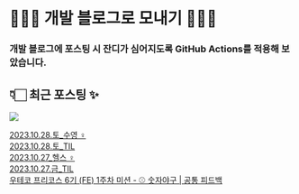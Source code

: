# 👩🏻‍🌾 개발 블로그로 모내기 🌱🌳✨

### 개발 블로그에 포스팅 시 잔디가 심어지도록 GitHub Actions를 적용해 보았습니다.

## 👇🏻 최근 포스팅 ✨
<p>
    <a href="https://herlang.tistory.com"><img src="https://img.shields.io/badge/Blog-FF5722?style=flat-square&logo=Blogger&logoColor=white"/></a><br>
</p>

<a href=https://herlang.tistory.com/entry/20231028%ED%86%A0%EC%88%98%EC%98%81%F0%9F%8F%8A%F0%9F%8F%BB%E2%80%8D%E2%99%80%EF%B8%8F>2023.10.28.토_수영 ‍♀️</a></br><a href=https://herlang.tistory.com/entry/20231028%ED%86%A0TIL>2023.10.28.토_TIL</a></br><a href=https://herlang.tistory.com/entry/20231027%ED%97%AC%EC%8A%A4%F0%9F%8F%8B%F0%9F%8F%BB%E2%80%8D%E2%99%80%EF%B8%8F>2023.10.27_헬스 ‍♀️</a></br><a href=https://herlang.tistory.com/entry/20231027%EA%B8%88TIL>2023.10.27.금_TIL</a></br><a href=https://herlang.tistory.com/entry/%EC%9A%B0%ED%85%8C%EC%BD%94-%ED%94%84%EB%A1%A0%ED%8A%B8%EC%97%94%EB%93%9C-%ED%94%84%EB%A6%AC%EC%BD%94%EC%8A%A4-6%EA%B8%B0-1%EC%A3%BC%EC%B0%A8-%EA%B3%B5%ED%86%B5-%ED%94%BC%EB%93%9C%EB%B0%B1>우테코 프리코스 6기 (FE) 1주차 미션 - ⚾️ 숫자야구 | 공통 피드백</a></br>
